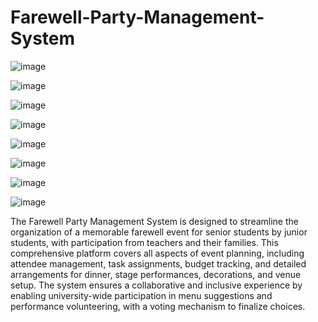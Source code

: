 # Farewell-Party-Management-System

![image](https://github.com/Saim-Nadeem/Farewell-Party-Management-System/assets/137045037/a573ff70-bd8b-41b6-8da4-df073d1eab70)

![image](https://github.com/Saim-Nadeem/Farewell-Party-Management-System/assets/137045037/a2efd949-9eac-49dc-9816-389293329a3b)

![image](https://github.com/Saim-Nadeem/Farewell-Party-Management-System/assets/137045037/5aaae153-5e3d-4cb4-a1f3-56fe4b5e3058)

![image](https://github.com/Saim-Nadeem/Farewell-Party-Management-System/assets/137045037/ed651fb4-1528-4be5-9711-d66c02e0ae26)

![image](https://github.com/Saim-Nadeem/Farewell-Party-Management-System/assets/137045037/43e9d62d-7da6-4982-91e3-857dad7ed8d0)

![image](https://github.com/Saim-Nadeem/Farewell-Party-Management-System/assets/137045037/55874666-d78e-4dfb-bfe0-09d77d088d81)

![image](https://github.com/Saim-Nadeem/Farewell-Party-Management-System/assets/137045037/88d2df7c-b6de-4aa9-9adc-1d910c3c210c)

![image](https://github.com/Saim-Nadeem/Farewell-Party-Management-System/assets/137045037/0cc87dfa-e800-43c8-9e93-0e923bb510b2)

The Farewell Party Management System is designed to streamline the organization of a 
memorable farewell event for senior students by junior students, with participation from 
teachers and their families. This comprehensive platform covers all aspects of event 
planning, including attendee management, task assignments, budget tracking, and detailed 
arrangements for dinner, stage performances, decorations, and venue setup. The system 
ensures a collaborative and inclusive experience by enabling university-wide participation in 
menu suggestions and performance volunteering, with a voting mechanism to finalize 
choices.
